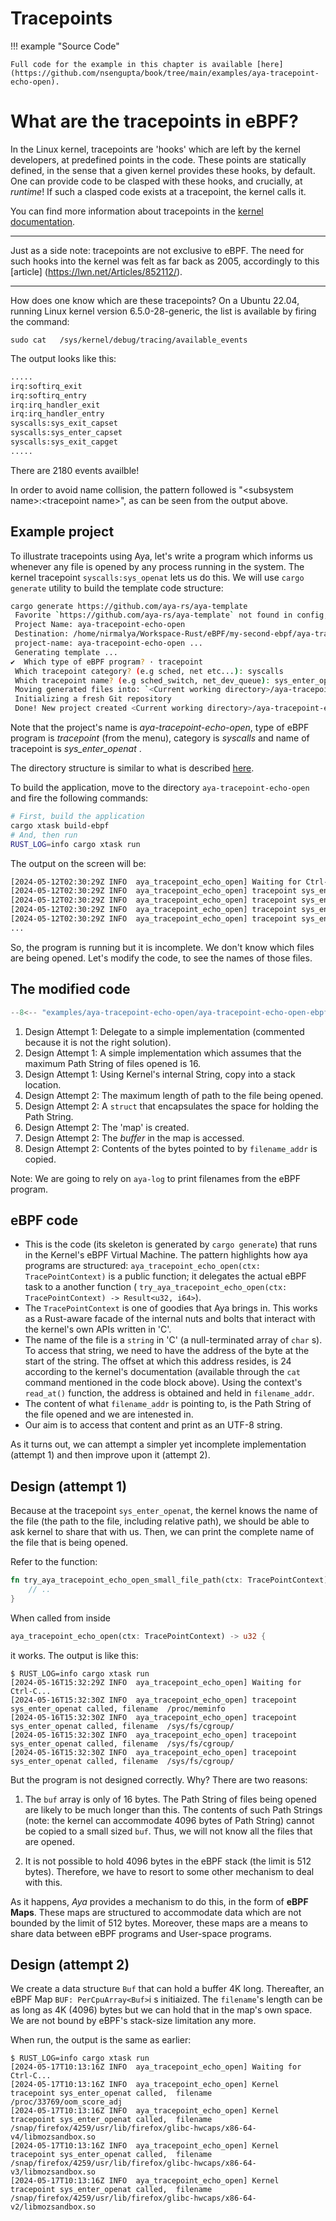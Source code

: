 # Tracepoints

!!! example "Source Code"

    Full code for the example in this chapter is available [here](https://github.com/nsengupta/book/tree/main/examples/aya-tracepoint-echo-open). 
    
# What are the tracepoints in eBPF?

In the Linux kernel, tracepoints are 'hooks' which are left by the kernel developers, at predefined points in the code. These points are statically defined, in the sense that a given kernel provides these hooks, by default. One can provide code to be clasped with these hooks, and crucially, at _runtime_! If such a clasped code exists at a tracepoint, the kernel calls it. 

You can find more information about tracepoints in the [kernel documentation](https://docs.kernel.org/trace/tracepoints.html).

--------------------------------

Just as a side note: tracepoints are not exclusive to eBPF. The need for such hooks into the kernel was felt as far back as 2005, accordingly to this [article] (https://lwn.net/Articles/852112/). 

--------------------------------

How does one know which are these tracepoints? On a Ubuntu 22.04, running Linux kernel version 6.5.0-28-generic, the list is available by firing the command:

 `sudo cat   /sys/kernel/debug/tracing/available_events`

 The output looks like this:

```bash
.....
irq:softirq_exit
irq:softirq_entry
irq:irq_handler_exit
irq:irq_handler_entry
syscalls:sys_exit_capset
syscalls:sys_enter_capset
syscalls:sys_exit_capget
.....
```

There are 2180 events availble!

In order to avoid name collision, the pattern followed is "\<subsystem name\>:\<tracepoint name\>", as can be seen from the output above.

## Example project

To illustrate tracepoints using Aya, let's write a program which informs us whenever any file is opened by any process running in the system. 
The kernel tracepoint `syscalls:sys_openat` lets us do this. We will use `cargo generate` utility to build the template code structure:

```bash
cargo generate https://github.com/aya-rs/aya-template
 Favorite `https://github.com/aya-rs/aya-template` not found in config, using it as a git repository: https://github.com/aya-rs/aya-template
 Project Name: aya-tracepoint-echo-open
 Destination: /home/nirmalya/Workspace-Rust/eBPF/my-second-ebpf/aya-tracepoint-echo-open ...
 project-name: aya-tracepoint-echo-open ...
 Generating template ...
✔  Which type of eBPF program? · tracepoint
 Which tracepoint category? (e.g sched, net etc...): syscalls
 Which tracepoint name? (e.g sched_switch, net_dev_queue): sys_enter_openat
 Moving generated files into: `<Current working directory>/aya-tracepoint-echo-open`...
 Initializing a fresh Git repository
 Done! New project created <Current working directory>/aya-tracepoint-echo-open
```

Note that the project's name is _aya-tracepoint-echo-open_, type of eBPF program is _tracepoint_ (from the menu), category is _syscalls_ and name of tracepoint is _sys_enter_openat_ .

The directory structure is similar to what is described [here](https://aya-rs.dev/book/start/#the-lifecycle-of-an-ebpf-program).

To build the application, move to the directory `aya-tracepoint-echo-open` and fire the following commands:

```bash
# First, build the application
cargo xtask build-ebpf
# And, then run
RUST_LOG=info cargo xtask run
```

The output on the screen will be:

```bash
[2024-05-12T02:30:29Z INFO  aya_tracepoint_echo_open] Waiting for Ctrl-C...
[2024-05-12T02:30:29Z INFO  aya_tracepoint_echo_open] tracepoint sys_enter_openat called
[2024-05-12T02:30:29Z INFO  aya_tracepoint_echo_open] tracepoint sys_enter_openat called
[2024-05-12T02:30:29Z INFO  aya_tracepoint_echo_open] tracepoint sys_enter_openat called
[2024-05-12T02:30:29Z INFO  aya_tracepoint_echo_open] tracepoint sys_enter_openat called
...
```

So, the program is running but it is incomplete. We don't know which files are being opened. Let's modify the code, to see the names of those files.

## The modified code

```rust linenums="1" title="aya-tracepoint-echo-open-ebpf/src/main.rs"
--8<-- "examples/aya-tracepoint-echo-open/aya-tracepoint-echo-open-ebpf/src/main.rs"
```

1. Design Attempt 1: Delegate to a simple implementation (commented because it is not the right solution).
2. Design Attempt 1: A simple implementation which assumes that the maximum Path String of files opened is 16.
3. Design Attempt 1: Using Kernel's internal String, copy into a stack location.
4. Design Attempt 2: The maximum length of path to the file being opened.
5. Design Attempt 2: A `struct` that encapsulates the space for holding the Path String.
6. Design Attempt 2: The 'map' is created.
7. Design Attempt 2: The _buffer_ in the map is accessed.
8. Design Attempt 2: Contents of the bytes pointed to by `filename_addr` is copied.

Note: We are going to rely on `aya-log` to print filenames from the eBPF program.

## eBPF code

- This is the code (its skeleton is generated by `cargo generate`) that runs in the Kernel's eBPF Virtual Machine. The
  pattern highlights how aya programs are structured: `aya_tracepoint_echo_open(ctx: TracePointContext)` is a public function; it delegates the actual eBPF task to a another function ( `try_aya_tracepoint_echo_open(ctx: TracePointContext) -> Result<u32, i64>`).
- The `TracePointContext` is one of goodies that Aya brings in. This works as a Rust-aware facade of the internal nuts and bolts that interact with the kernel's own APIs written in 'C'.
- The name of the file is a `string`  in 'C' (a null-terminated array of `char` s). To access that string, we need to have the address of the byte at the start of the string. The offset at which this address resides, is 24 according to the kernel's documentation (available through the `cat` command mentioned in the code block above). Using the context's `read_at()` function, the address is obtained and held in `filename_addr`.
- The content of what `filename_addr` is pointing to, is the Path String of the file opened and we are intenested in.
- Our aim is to access that content and print as an UTF-8 string.

As it turns out, we can attempt a simpler yet incomplete implementation (attempt 1) and then improve upon it 
(attempt 2).

## Design (attempt 1)

Because at the tracepoint `sys_enter_openat`, the kernel knows the name of the file (the path to the file, including relative path), we should be able to ask kernel to share that with us. Then, we can print the complete name of the file that is being opened.

Refer to the function:
```rust
fn try_aya_tracepoint_echo_open_small_file_path(ctx: TracePointContext) -> Result<u32, i64> {
    // ..
}
```
When called from inside 
```rust
aya_tracepoint_echo_open(ctx: TracePointContext) -> u32 {
```
it works. The output is like this:

```console
$ RUST_LOG=info cargo xtask run
[2024-05-16T15:32:29Z INFO  aya_tracepoint_echo_open] Waiting for Ctrl-C...
[2024-05-16T15:32:30Z INFO  aya_tracepoint_echo_open] tracepoint sys_enter_openat called, filename  /proc/meminfo
[2024-05-16T15:32:30Z INFO  aya_tracepoint_echo_open] tracepoint sys_enter_openat called, filename  /sys/fs/cgroup/
[2024-05-16T15:32:30Z INFO  aya_tracepoint_echo_open] tracepoint sys_enter_openat called, filename  /sys/fs/cgroup/
[2024-05-16T15:32:30Z INFO  aya_tracepoint_echo_open] tracepoint sys_enter_openat called, filename  /sys/fs/cgroup/
```

But the program is not designed correctly. Why? There are two reasons:

1. The `buf` array is only of 16 bytes. The Path String of files being opened are likely to be much longer than this.
   The contents of such Path Strings (note: the kernel can accommodate 4096 bytes of Path String) cannot be copied 
   to a small sized `buf`. Thus, we will not know all the files that are opened.

2. It is not possible to hold 4096 bytes in the eBPF stack (the limit is 512 bytes). Therefore, we have to resort to 
   some other mechanism to deal with this.

As it happens, _Aya_ provides a mechanism to do this, in the form of **eBPF Maps**. These maps are structured to accommodate data which are not bounded by the limit of 512 bytes. Moreover, these maps are a means to share data between eBPF programs and User-space programs. 

## Design (attempt 2)

We create a data structure `Buf` that can hold a buffer 4K long. Thereafter, an eBPF Map `BUF: PerCpuArray<Buf>`i s 
initiaized. The `filename`'s length can be as long as 4K (4096) bytes but we can hold that in the map's own space. We 
are not bound by eBPF's stack-size limitation any more.

When run, the output is the same as earlier:

```console
$ RUST_LOG=info cargo xtask run 
[2024-05-17T10:13:16Z INFO  aya_tracepoint_echo_open] Waiting for Ctrl-C...
[2024-05-17T10:13:16Z INFO  aya_tracepoint_echo_open] Kernel tracepoint sys_enter_openat called,  filename /proc/33769/oom_score_adj
[2024-05-17T10:13:16Z INFO  aya_tracepoint_echo_open] Kernel tracepoint sys_enter_openat called,  filename /snap/firefox/4259/usr/lib/firefox/glibc-hwcaps/x86-64-v4/libmozsandbox.so
[2024-05-17T10:13:16Z INFO  aya_tracepoint_echo_open] Kernel tracepoint sys_enter_openat called,  filename /snap/firefox/4259/usr/lib/firefox/glibc-hwcaps/x86-64-v3/libmozsandbox.so
[2024-05-17T10:13:16Z INFO  aya_tracepoint_echo_open] Kernel tracepoint sys_enter_openat called,  filename /snap/firefox/4259/usr/lib/firefox/glibc-hwcaps/x86-64-v2/libmozsandbox.so
```

